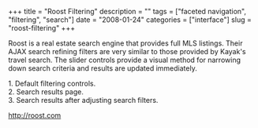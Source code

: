 +++
title = "Roost Filtering"
description = ""
tags = ["faceted navigation", "filtering", "search"]
date = "2008-01-24"
categories = ["interface"]
slug = "roost-filtering"
+++


<p>Roost is a real estate search engine that provides full MLS listings. Their AJAX search refining filters are very similar to those provided by Kayak's travel search. The slider controls provide a visual method for narrowing down search criteria and results are updated immediately.</p>
<div id="screens-full" class="clear"><div class="caption">1. Default filtering controls.</div><div class="fullimg clear"><a href="http://media.konigi.com/interface/roost-filtering-1.png" class="group" rel="group" title="1. Default filtering controls."><img src="http://media.konigi.com/interface/roost-filtering-1.png" alt="" class="img-responsive"></a></div></div><div id="screens-full" class="clear"><div class="caption">2. Search results page.</div><div class="fullimg clear"><a href="http://media.konigi.com/interface/roost-filtering-2.png" class="group" rel="group" title="2. Search results page."><img src="http://media.konigi.com/interface/roost-filtering-2.png" alt="" class="img-responsive"></a></div></div><div id="screens-full" class="clear"><div class="caption">3. Search results after adjusting search filters.</div><div class="fullimg clear"><a href="http://media.konigi.com/interface/roost-filtering-3.png" class="group" rel="group" title="3. Search results after adjusting search filters."><img src="http://media.konigi.com/interface/roost-filtering-3.png" alt="" class="img-responsive"></a></div></div>        
<p><a href="http://roost.com/">http://roost.com</a></p>

